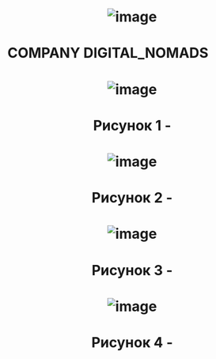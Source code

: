 # <p align="center"> ![image](https://github.com/user-attachments/assets/729678b9-a346-42bd-9023-b334d18ba303)

# COMPANY DIGITAL_NOMADS 

# <p align="center"> ![image](https://github.com/user-attachments/assets/13efe14e-b227-462d-93d4-d63077d721ff) </p>
# <p align="center"> Рисунок 1 - </p>
#
# <p align="center"> ![image](https://github.com/user-attachments/assets/1548673f-c61b-4e16-80ac-9cc5e89ba0f5) </p>
# <p align="center"> Рисунок 2 - </p>
#
# <p align="center"> ![image](https://github.com/user-attachments/assets/ce69d4bd-3c55-4a65-99b3-bb35530c4476) </p>
# <p align="center"> Рисунок 3 - </p>
#
# <p align="center"> ![image](https://github.com/user-attachments/assets/35b405d4-6009-42df-85f6-0b7548fe2dac) </p>
# <p align="center"> Рисунок 4 - </p>






